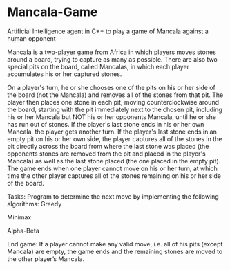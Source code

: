 # Mancala-Game
Artificial Intelligence agent in C++ to play a game of Mancala against a human opponent

Mancala is a two-player game from Africa in which players moves stones around a board, trying to capture as many as possible. There are also two special pits on the board, called Mancalas, in which each player accumulates his or her captured stones.

On a player's turn, he or she chooses one of the pits on his or her side of the board (not the Mancala) and removes all of the stones from that pit. The player then places one stone in each pit, moving counterclockwise around the board, starting with the pit immediately next to the chosen pit, including his or her Mancala but NOT his or her opponents Mancala, until he or she has run out of stones. If the player's last stone ends in his or her own Mancala, the player gets another turn. If the player's last stone ends in an empty pit on his or her own side, the player captures all of the stones in the pit directly across the board from where the last stone was placed (the opponents stones are removed from the pit and placed in the player's Mancala) as well as the last stone placed (the one placed in the empty pit). The game ends when one player cannot move on his or her turn, at which time the other player captures all of the stones remaining on his or her side of the board.

Tasks:
Program to determine the next move by implementing the following algorithms:
Greedy

Minimax

Alpha-Beta

End game:
If a player cannot make any valid move, i.e. all of his pits (except Mancala) are empty, the game ends and the remaining stones are moved to the other player’s Mancala.
